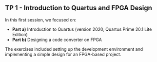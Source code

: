 ## TP 1 - Introduction to Quartus and FPGA Design

In this first session, we focused on:

- **Part a)** Introduction to Quartus (version 2020, Quartus Prime 20.1 Lite Edition)
- **Part b)** Designing a code converter on FPGA

The exercises included setting up the development environment and implementing a simple design for an FPGA-based project.
